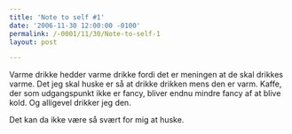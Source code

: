 ```yaml
---
title: 'Note to self #1'
date: '2006-11-30 12:00:00 -0100'
permalink: /-0001/11/30/Note-to-self-1
layout: post

---
```

Varme drikke hedder varme drikke fordi det er meningen at de skal drikkes varme. Det jeg skal huske er så at drikke drikken mens den er varm. Kaffe, der som udgangspunkt ikke er fancy, bliver endnu mindre fancy af at blive kold. Og alligevel drikker jeg den.

Det kan da ikke være så svært for mig at huske.
